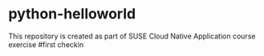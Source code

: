 # python-helloworld
This repository is created as part of SUSE Cloud Native Application course exercise
#first checkin

